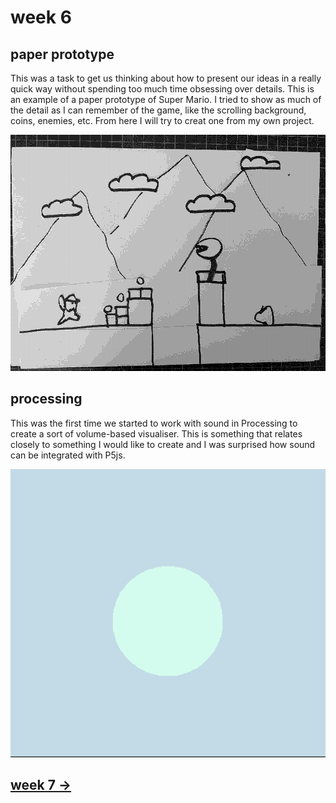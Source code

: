 # week 6

## paper prototype

This was a task to get us thinking about how to present our ideas in a really quick way without spending too much time obsessing over details. This is an example of a paper prototype of Super Mario. I tried to show as much of the detail as I can remember of the game, like the scrolling background, coins, enemies, etc. From here I will try to creat one from my own project.

<img src="mariogif" width="600" />

## processing

This was the first time we started to work with sound in Processing to create a sort of volume-based visualiser. This is something that relates closely to something I would like to create and I was surprised how sound can be integrated with P5js.

<img src="vis.gif" width="600" />

## [week 7 ->](https://sylvain-girard.github.io/Slave2theAlgo2020/week07/)

